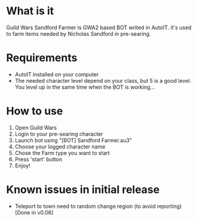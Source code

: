 # What is it
Guild Wars Sandford Farmer is GWA2 based BOT writed in AutoIT. it's used to farm items needed by Nicholas Sandford in pre-searing.

# Requirements
- AutoIT installed on your computer
- The needed character level depend on your class, but 5 is a good level. You level up in the same time when the BOT is working...

# How to use
1. Open Guild Wars
2. Login to your pre-searing character
3. Launch bot using "[BOT] Sandford Farmer.au3"
4. Choose your logged character name
5. Chose the Farm type you want to start
6. Press 'start' button
7. Enjoy!

# Known issues in initial release
- Teleport to town need to random change region (to avoid reporting) [Done in v0.06]
